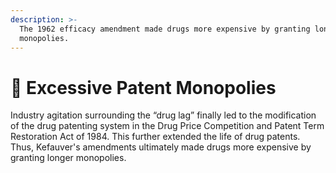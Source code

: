 ```yaml
---
description: >-
  The 1962 efficacy amendment made drugs more expensive by granting longer
  monopolies.
---
```


# 🎩 Excessive Patent Monopolies

Industry agitation surrounding the “drug lag” finally led to the modification of the drug patenting system in the Drug Price Competition and Patent Term Restoration Act of 1984. This further extended the life of drug patents. Thus, Kefauver's amendments ultimately made drugs more expensive by granting longer monopolies.
